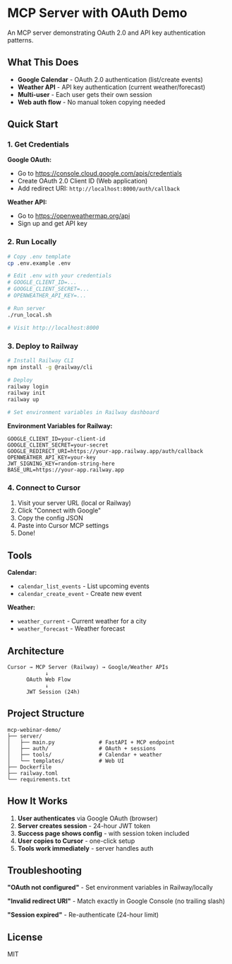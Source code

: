 # MCP Server with OAuth Demo

An MCP server demonstrating OAuth 2.0 and API key authentication patterns.

## What This Does

- **Google Calendar** - OAuth 2.0 authentication (list/create events)
- **Weather API** - API key authentication (current weather/forecast)
- **Multi-user** - Each user gets their own session
- **Web auth flow** - No manual token copying needed

## Quick Start

### 1. Get Credentials

**Google OAuth:**
- Go to https://console.cloud.google.com/apis/credentials
- Create OAuth 2.0 Client ID (Web application)
- Add redirect URI: `http://localhost:8000/auth/callback`

**Weather API:**
- Go to https://openweathermap.org/api
- Sign up and get API key

### 2. Run Locally

```bash
# Copy .env template
cp .env.example .env

# Edit .env with your credentials
# GOOGLE_CLIENT_ID=...
# GOOGLE_CLIENT_SECRET=...
# OPENWEATHER_API_KEY=...

# Run server
./run_local.sh

# Visit http://localhost:8000
```

### 3. Deploy to Railway

```bash
# Install Railway CLI
npm install -g @railway/cli

# Deploy
railway login
railway init
railway up

# Set environment variables in Railway dashboard
```

**Environment Variables for Railway:**
```
GOOGLE_CLIENT_ID=your-client-id
GOOGLE_CLIENT_SECRET=your-secret
GOOGLE_REDIRECT_URI=https://your-app.railway.app/auth/callback
OPENWEATHER_API_KEY=your-key
JWT_SIGNING_KEY=random-string-here
BASE_URL=https://your-app.railway.app
```

### 4. Connect to Cursor

1. Visit your server URL (local or Railway)
2. Click "Connect with Google"
3. Copy the config JSON
4. Paste into Cursor MCP settings
5. Done!

## Tools

**Calendar:**
- `calendar_list_events` - List upcoming events
- `calendar_create_event` - Create new event

**Weather:**
- `weather_current` - Current weather for a city
- `weather_forecast` - Weather forecast

## Architecture

```
Cursor → MCP Server (Railway) → Google/Weather APIs
            ↓
      OAuth Web Flow
            ↓
      JWT Session (24h)
```

## Project Structure

```
mcp-webinar-demo/
├── server/
│   ├── main.py              # FastAPI + MCP endpoint
│   ├── auth/                # OAuth + sessions
│   ├── tools/               # Calendar + weather
│   └── templates/           # Web UI
├── Dockerfile
├── railway.toml
└── requirements.txt
```

## How It Works

1. **User authenticates** via Google OAuth (browser)
2. **Server creates session** - 24-hour JWT token
3. **Success page shows config** - with session token included
4. **User copies to Cursor** - one-click setup
5. **Tools work immediately** - server handles auth

## Troubleshooting

**"OAuth not configured"** - Set environment variables in Railway/locally

**"Invalid redirect URI"** - Match exactly in Google Console (no trailing slash)

**"Session expired"** - Re-authenticate (24-hour limit)

## License

MIT
